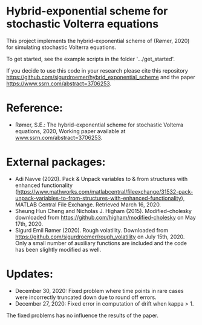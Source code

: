 # Hybrid-exponential scheme for stochastic Volterra equations
This project implements the hybrid-exponential scheme of (Rømer, 2020) for simulating stochastic Volterra equations.

To get started, see the example scripts in the folder '.../get_started'.

If you decide to use this code in your research please cite this repository https://github.com/sigurdroemer/hybrid_exponential_scheme and the paper https://www.ssrn.com/abstract=3706253.

# Reference:
- Rømer, S.E.: The hybrid-exponential scheme for stochastic Volterra equations, 2020, Working paper available at www.ssrn.com/abstract=3706253.

# External packages:
- Adi Navve (2020). Pack & Unpack variables to & from structures with enhanced functionality (https://www.mathworks.com/matlabcentral/fileexchange/31532-pack-unpack-variables-to-from-structures-with-enhanced-functionality), MATLAB Central File Exchange. Retrieved March 16, 2020.
- Sheung Hun Cheng and Nicholas J. Higham (2015). Modified-cholesky downloaded from https://github.com/higham/modified-cholesky on May 17th, 2020.
- Sigurd Emil Rømer (2020). Rough volatility. Downloaded from https://github.com/sigurdroemer/rough_volatility on July 15th, 2020. Only a small number of auxiliary functions are included and the code has been slightly modified as well.

# Updates:
- December 30, 2020: Fixed problem where time points in rare cases were incorrectly truncated down due to round off errors.
- December 27, 2020: Fixed error in computation of drift when kappa > 1.

The fixed problems has no influence the results of the paper.
